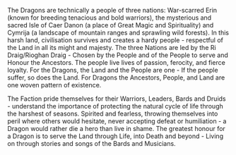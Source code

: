 The Dragons are technically a people of three nations: War-scarred Erin (known for breeding tenacious and bold warriors), the mysterious and sacred Isle of Caer Danon (a place of Great Magic and Spirituality) and Cymrija (a landscape of mountain ranges and sprawling wild forests). In this harsh land, civilisation survives and creates a hardy people - respectful of the Land in all its might and majesty. The three Nations are led by the Ri Draig/Rioghan Draig - Chosen by the People and of the People to serve and Honour the Ancestors. The people live lives of passion, ferocity, and fierce loyalty. For the Dragons, the Land and the People are one - If the people suffer, so does the Land. For Dragons the Ancestors, People, and Land are one woven pattern of existence. 

The Faction pride themselves for their Warriors, Leaders, Bards and Druids - understand the importance of protecting the natural cycle of life through the harshest of seasons. Spirited and fearless, throwing themselves into peril where others would hesitate, never accepting defeat or humiliation - a Dragon would rather die a hero than live in shame. The greatest honour for a Dragon is to serve the Land through Life, into Death and beyond - Living on through stories and songs of the Bards and Musicians.